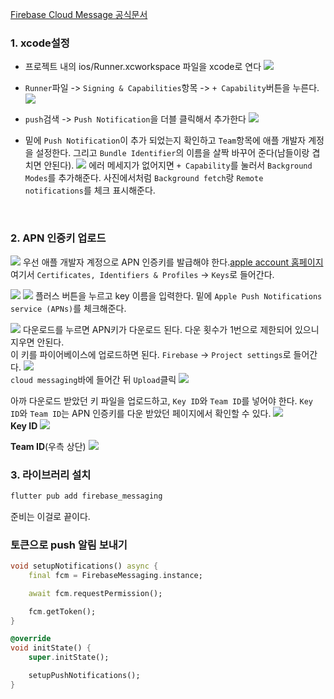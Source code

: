 [Firebase Cloud Message 공식문서](https://firebase.google.com/docs/cloud-messaging/flutter/client)
<br>

### 1. xcode설정
- 프로젝트 내의 ios/Runner.xcworkspace 파일을 xcode로 연다
![](/images/Pasted%20image%2020240204172149.png)<br>

- `Runner`파일 -> `Signing & Capabilities`항목 -> `+ Capability`버튼을 누른다.
![](images/Pasted%20image%2020240204172423.png)<br>

- `push`검색 -> `Push Notification`을 더블 클릭해서 추가한다
![](images/Pasted%20image%2020240204172651.png)<br>

- 밑에 `Push Notification`이 추가 되었는지 확인하고 `Team`항목에 애플 개발자 계정을 설정한다. 그리고 `Bundle Identifier`의 이름을 살짝 바꾸어 준다(남들이랑 겹치면 안된다).
![](images/Pasted%20image%2020240204172944.png)
에러 메세지가 없어지면  `+ Capability`를 눌러서 `Background Modes`를 추가해준다. 사진에서처럼 `Background fetch`랑 `Remote notifications`를 체크 표시해준다.
<br>

### 2. APN 인증키 업로드
![](images/Pasted%20image%2020240204191633.png)
우선 애플 개발자 계정으로 APN 인증키를 발급해야 한다.[apple account 홈페이지](https://developer.apple.com/account)
여기서 `Certificates, Identifiers & Profiles` -> `Keys`로 들어간다.
<br>

![](images/Pasted%20image%2020240204192004.png)
![](images/Pasted%20image%2020240204192037.png)
플러스 버튼을 누르고 key 이름을 입력한다. 밑에 `Apple Push Notifications service (APNs)`를 체크해준다.
<br>

![](images/Pasted%20image%2020240204192133.png)
다운로드를 누르면 APN키가 다운로드 된다. 다운 횟수가 1번으로 제한되어 있으니 지우면 안된다.
<br>
이 키를 파이어베이스에 업로드하면 된다. `Firebase` -> `Project settings`로 들어간다.
![](images/Pasted%20image%2020240204192547.png)
<br>
`cloud messaging`바에 들어간 뒤 `Upload`클릭
![](images/Pasted%20image%2020240204200812.png)
<br>

아까 다운로드 받았던 키 파일을 업로드하고, `Key ID`와 `Team ID`를 넣어야 한다. `Key ID`와 `Team ID`는 APN 인증키를 다운 받았던 페이지에서 확인할 수 있다.
![](images/Pasted%20image%2020240204201137.png)
<br>
**Key ID** 
![](images/Pasted%20image%2020240204204502.png)<br>

**Team ID**(우측 상단)
![](images/Pasted%20image%2020240204204655.png)
<br>

### 3. 라이브러리 설치
```dart
flutter pub add firebase_messaging
```
준비는 이걸로 끝이다.
<br>

### 토큰으로 push 알림 보내기
```dart
void setupNotifications() async {
	final fcm = FirebaseMessaging.instance;

	await fcm.requestPermission();

	fcm.getToken();
}

@override
void initState() {
	super.initState();

	setupPushNotifications();
}
```